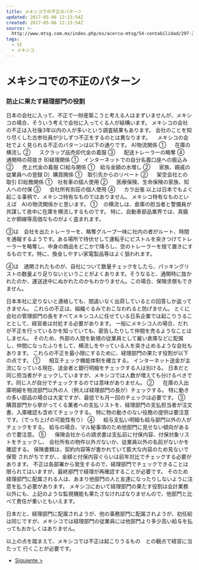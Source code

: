 ```yaml
---
title: メキシコでの不正のパターン
updated: 2017-05-06 12:13:54Z
created: 2017-05-06 12:13:54Z
source: >-
  http://www.mtsg.com.mx/index.php/es/acerca-mtsg/54-contabilidad/297-2016-07-22-20-43-22
tags:
  - SI
  - メキシコ
---
```


# メキシコでの不正のパターン

### **防止に果たす経理部門の役割**

日本の会社に入って、不正で一財産築こうと考える人はまずいませんが、メキシコの場合、そういう考えで会社に入ってくる人が結構います。
メキシコの会社の不正は入社後3年以内の人が多いという調査結果もあります。
会社のことを知り尽くした古参社員が少しずつ不正をするのとは異なります。
　メキシコの会社でよく見られる不正のパターンは以下の通りです。
A)物流関係
①      在庫の横流し
②      スクラップ品売却代金の着服
③      配送トレーラーの略奪
④      通関時の荷抜き
B)経理関係
①　インターネットでの自分名義口座への振込み
②      売上代金の着服
C)給与関係
①　給与金額の水増し
②      家族、親戚の従業員への登録
D）購買関係
①　取引先からのリベート
②      架空会社との取引
E)総務関係
①　社有車の個人使用
②      医療保険、生命保険の家族、知人への付保
③      会社所有別荘の個人使用
④      カラ出張
以上は日本でもよく起こる事柄で、メキシコ特有なものではありません。
メキシコ特有なものといえば　A)の物流関係かと思います。
①    の横流しは、倉庫の担当者と警備員が共謀して夜中に在庫を横流しするものです。
特に、自動車部品業界では、真鍮とか銅線等高価なものがよく盗まれます。

③は　会社を出たトレーラーを、略奪グループ一味に社内の者がルート、時間を通報するようです。ある場所で待伏せして運転手にピストルを突きつけてトレーラーを略奪し、中身の商品をどこかで降ろし、空のトレーラーを捨て置きにするものです。特に、換金しやすい家電製品等はよく狙われます。

④は　通関されたものが、自社について数量チェックをしたら、パッキングリストの数量より足りないということがよくあります。そうなると、通関時に抜かれたのか、運送途中にぬかれたのかもわかりません。この場合、保険求償もできません。

日本本社に足りないと連絡しても、間違いなく出荷しているとの回答しか返ってきません。
これらの不正は、組織ぐるみでおこなわれると防げません。
とくに会社の管理部門の長をすべてメキシコ人に任せている日系企業では起こりうることとして、経営者は対処する必要があります。
一般にメキシコ人の場合、だれが不正を行っているかを知っていても、密告したりして仲間を売るようなことはしません。
そのため、外部の人間を新規の従業員として雇い倉庫などに配属し、仲間になったふりをして、横流しをやっている人を突き止めるような会社もあります。
これらの不正を最小限にするために、経理部門の果たす役割が以下の点です。
①      相互チェック機能体制を確立する。
インターネット送金が主流になっている現在、送金者と銀行明細をチェックする人は別ける。
日本だと同じ担当者がチェックしていますが、メキシコでは人数が増えても分けるべきです。同じ人が自分でチェックするのでは意味がありません。
②      在庫の入出庫明細を物流部門以外の人（例えば経理部門の長が）チェックする。
特に動きの多い部品の場合は大変ですが、最低でも月一回のチェックは必要です。
③      購買部門から挙がってくる業者への支払リストを、経理部門の支払担当者が注文書、入庫確認も含めてチェックする。
特に物の動きのない役務の提供は要注意です。（でっち上げの可能性有り）
④      給与支払い明細も給与部門以外の人がチェックをする。
給与の場合、マル秘事項のため他部門に見せない傾向があるので要注意。
⑤      保険会社からの請求書は支払前に付保内容、付保対象リストをチェックし、
会社所有の物件以外ガないか、従業員以外の名前がないかを確認する。
保険書類は、契約内容等が書かれていて膨大な内容のため見ないで保管
されがちですが、、金額と付保内容ぐらいは前年対比でチェックする必要があります。
不正は各部署から発生するので、経理部門でチェックできることは限られてはいますが、最終部門で経理が再確認することが必要です。
そのため経理部門に配属される人は、あまり他部門の人と友達になったりしないように注意を払う必要があります。
メキシコにおいて経理部門の果たす役割は会計業務以外にも、上記のような監視機能も果たさなければなりませんので、他部門と比べて責任が重いともいえます。

日本だと、経理部門に配属されようが、他の事務部門に配属されようが、初任給は同じですが、メキシコでは経理部門の従業員には他部門より多少高い給与を払ってもおかしくはありません。

以上の点を踏まえて、メキシコでは不正は起こりうるもの　との観点で経営に当たって
行くことが必要です。

- [Siguiente >](http://www.mtsg.com.mx/index.php/es/acerca-mtsg/54-contabilidad/296-immex-iva)
